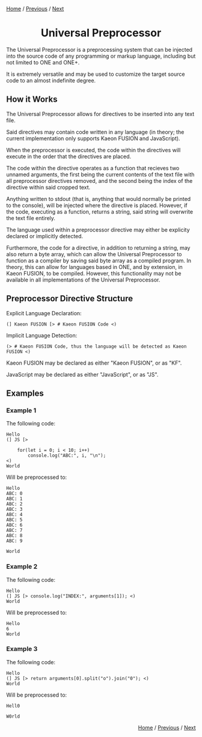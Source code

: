 [Home]() /
[Previous]() /
[Next]()

<div align="center"><h1>Universal Preprocessor</h1></div>

The Universal Preprocessor is a preprocessing system that can be injected into the source code of any programming or markup language,
including but not limited to ONE and ONE+.

It is extremely versatile and may be used to customize the target source code to an almost indefinite degree.

## How it Works

The Universal Preprocessor allows for directives to be inserted into any text file.

Said directives may contain code written in any language (in theory; the current implementation only supports Kaeon FUSION and JavaScript).

When the preprocessor is executed,
the code within the directives will execute in the order that the directives are placed.

The code within the directive operates as a function that recieves two unnamed arguments,
the first being the current contents of the text file with all preprocessor directives removed,
and the second being the index of the directive within said cropped text.

Anything written to stdout (that is, anything that would normally be printed to the console),
will be injected where the directive is placed.
However,
if the code,
executing as a function, returns a string,
said string will overwrite the text file entirely.

The language used within a preprocessor directive may either be explicity declared or implicitly
detected.

Furthermore,
the code for a directive,
in addition to returning a string,
may also return a byte array,
which can allow the Universal Preprocessor to function as a compiler by saving said byte array as a compiled program.
In theory,
this can allow for languages based in ONE,
and by extension,
in Kaeon FUSION,
to be compiled.
However,
this functionality may not be available in all implementations of the Universal Preprocessor.

## Preprocessor Directive Structure

Explicit Language Declaration:

    (] Kaeon FUSION [> # Kaeon FUSION Code <)

Implicit Language Detection:

    (> # Kaeon FUSION Code, thus the language will be detected as Kaeon FUSION <)

Kaeon FUSION may be declared as either "Kaeon FUSION", or as "KF".

JavaScript may be declared as either "JavaScript", or as "JS".

## Examples

### Example 1

The following code:

    Hello
    (] JS [>

    	for(let i = 0; i < 10; i++)
    		console.log("ABC:", i, "\n");
    <)
    World

Will be preprocessed to:

    Hello
    ABC: 0
    ABC: 1
    ABC: 2
    ABC: 3
    ABC: 4
    ABC: 5
    ABC: 6
    ABC: 7
    ABC: 8
    ABC: 9
    
    World

### Example 2

The following code:

    Hello
    (] JS [> console.log("INDEX:", arguments[1]); <)
    World

Will be preprocessed to:

    Hello
    6
    World

### Example 3

The following code:

    Hello
    (] JS [> return arguments[0].split("o").join("0"); <)
    World

Will be preprocessed to:

    Hell0
	
    W0rld

<div align="right"><p>

<a href="">Home</a> / 
<a href="">Previous</a> / 
<a href="">Next</a>

</p></div>